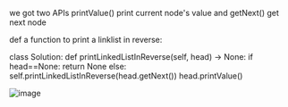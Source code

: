 we got two APIs printValue() print current node's value and getNext() get next node

def a function to print a linklist in reverse:

class Solution:
    def printLinkedListInReverse(self, head) -> None:
        if head==None:
            return None
        else:
            self.printLinkedListInReverse(head.getNext())
            head.printValue()
            
![image](https://user-images.githubusercontent.com/111692657/209423132-2d38c6ab-c191-4dd9-b2fd-405c333020f6.png)

